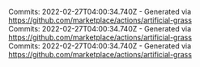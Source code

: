 Commits: 2022-02-27T04:00:34.740Z - Generated via https://github.com/marketplace/actions/artificial-grass
<br>
Commits: 2022-02-27T04:00:34.740Z - Generated via https://github.com/marketplace/actions/artificial-grass
<br>
Commits: 2022-02-27T04:00:34.740Z - Generated via https://github.com/marketplace/actions/artificial-grass
<br>
